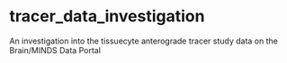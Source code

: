 # tracer_data_investigation
An investigation into the tissuecyte anterograde tracer study data on the Brain/MINDS Data Portal
